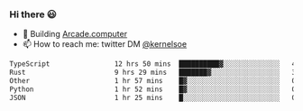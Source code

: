 ### Hi there 😃

- 🔨 Building [Arcade.computer](https://arcade.computer)
- 📫 How to reach me: twitter DM [@kernelsoe](https://twitter.com/kernelsoe)

<!--START_SECTION:waka-->

```txt
TypeScript                12 hrs 50 mins  ██████████▓░░░░░░░░░░░░░░   42.09 %
Rust                      9 hrs 29 mins   ███████▓░░░░░░░░░░░░░░░░░   31.13 %
Other                     1 hr 57 mins    █▓░░░░░░░░░░░░░░░░░░░░░░░   06.44 %
Python                    1 hr 52 mins    █▓░░░░░░░░░░░░░░░░░░░░░░░   06.15 %
JSON                      1 hr 25 mins    █░░░░░░░░░░░░░░░░░░░░░░░░   04.66 %
```

<!--END_SECTION:waka-->
